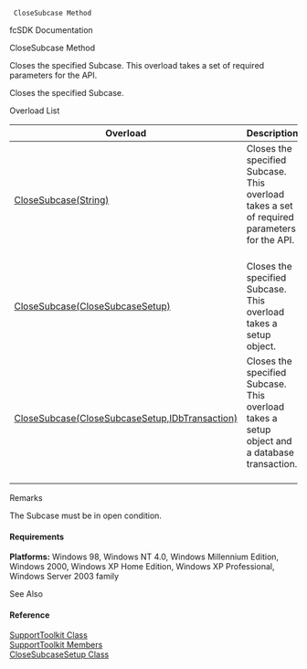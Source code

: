 ﻿     CloseSubcase Method                                                   

fcSDK Documentation

CloseSubcase Method

Closes the specified Subcase. This overload takes a set of required parameters for the API.

Closes the specified Subcase.

Overload List

| Overload | Description |
| --- | --- |
| [CloseSubcase(String)](FChoice.Toolkits.Clarify~FChoice.Toolkits.Clarify.Support.SupportToolkit~CloseSubcase(String).md) | Closes the specified Subcase. This overload takes a set of required parameters for the API.   |
| [CloseSubcase(CloseSubcaseSetup)](FChoice.Toolkits.Clarify~FChoice.Toolkits.Clarify.Support.SupportToolkit~CloseSubcase(CloseSubcaseSetup).md) | Closes the specified Subcase. This overload takes a setup object.   |
| [CloseSubcase(CloseSubcaseSetup,IDbTransaction)](FChoice.Toolkits.Clarify~FChoice.Toolkits.Clarify.Support.SupportToolkit~CloseSubcase(CloseSubcaseSetup,IDbTransaction).md) | Closes the specified Subcase. This overload takes a setup object and a database transaction.   |

Remarks

The Subcase must be in open condition.

#### Requirements

**Platforms:** Windows 98, Windows NT 4.0, Windows Millennium Edition, Windows 2000, Windows XP Home Edition, Windows XP Professional, Windows Server 2003 family

See Also

#### Reference

[SupportToolkit Class](FChoice.Toolkits.Clarify~FChoice.Toolkits.Clarify.Support.SupportToolkit.md)  
[SupportToolkit Members](FChoice.Toolkits.Clarify~FChoice.Toolkits.Clarify.Support.SupportToolkit_members.md)  
[CloseSubcaseSetup Class](FChoice.Toolkits.Clarify~FChoice.Toolkits.Clarify.Support.CloseSubcaseSetup.md)